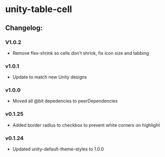 # unity-table-cell

## Changelog:

### V1.0.2
- Remove flex-shrink so cells don't shrink, fix icon size and tabbing

### v1.0.1
- Update to match new Unity designs

### v1.0.0
- Moved all @bit depedencies to peerDependencies

### v0.1.25
- Added border radius to checkbox to prevent white corners on highlight

### v0.1.24
- Updated unity-default-theme-styles to 1.0.0
